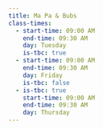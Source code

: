```yaml
---
title: Ma Pa & Bubs
class-times:
  - start-time: 09:00 AM
    end-time: 09:30 AM
    day: Tuesday
    is-tbc: true
  - start-time: 09:00 AM
    end-time: 09:30 AM
    day: Friday
    is-tbc: false
  - is-tbc: true
    start-time: 09:00 AM
    end-time: 09:30 AM
    day: Thursday
---
```

